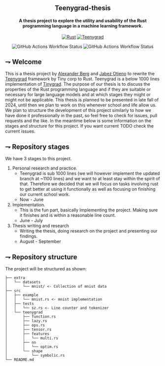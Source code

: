 <div align="center">

## Teenygrad-thesis
#### A thesis project to explore the utility and usability of the Rust programming language in a machine learning framework.

[![Rust](https://img.shields.io/badge/Rust-f74c00.svg?style=for-the-badge&logoColor=white&logo=rust)]()
[![Teenygrad](https://img.shields.io/badge/Teenygrad-FFFFFF.svg?style=for-the-badge&logoColor=black&logo=tinygrad)](https://github.com/tinygrad/teenygrad/tree/update)

![GitHub Actions Workflow Status](https://img.shields.io/github/actions/workflow/status/teeny-kth/teenygrad/test.yml?branch=main&style=for-the-badge&logo=github&logoColor=white&label=Test&labelColor=black)
![GitHub Actions Workflow Status](https://img.shields.io/github/actions/workflow/status/teeny-kth/teenygrad/lines.yml?branch=main&style=for-the-badge&logo=github&logoColor=white&label=Line%20Counter&labelColor=black)

</div>

## ⇁  Welcome
This is a thesis project by [Alexander Berg](https://github.com/21st-centuryman) and [Jabez Otieno](https://github.com/Jakunot) to rewrite the [Teenygrad](https://github.com/tinygrad/teenygrad/tree/update) framework by Tiny corp to Rust. Teenygrad is a below 1000 lines implementation of [Tinygrad](https://github.com/tinygrad/tinygrad). The purpose of our thesis is to discuss the properties of the Rust programming language and if they are suitable or necessary for large language models and at which stages they might or might not be applicable. This thesis is planned to be presented in late fall of 2024, until then we plan to work on this whenever school and life allow us. We plan to structure the development of this project similarly to how we have done it professionally in the past, so feel free to check for issues, pull requests and the like. In the meantime below is some information on the stages and structure for this project. If you want current TODO check the current issues.

## ⇁  Repository stages
We have 3 stages to this project.
1. Personal research and practice. 
   * Teenygrad is sub 1000 lines (we will however implement the updated branch at ~1100 lines) and we want to at least stay within the spirit of that. Therefore we decided that we will focus on tasks involving rust to get better at using it functionally as well as focusing on finishing our current school work. 
   * Now - June
2. Implementation.
   * This is the fun part, basically Implementing the project. Making sure it finishes and is within a reasonable line count.
   * June - July
3. Thesis writing and research
   * Writing the thesis, doing research on the project and presenting our findings.
   * August - September


## ⇁  Repository structure
The project will be structured as shown:
```
├── extra
│   └── datasets
│       └── mnist/ <- Collection of mnist data
├── src
│   ├── example
│   │   └── mnist.rs <- mnist implementation
│   ├── tests
│   │   └── sz.rs <- Line counter and tokenizer
│   └── teenygrad
│       ├── function.rs
│       ├── lazy.rs
│       ├── ops.rs
│       ├── tensor.rs
│       ├── features
│       │   └── multi.rs
│       ├── nn
│       │   └── optim.rs
│       └── shape
│           └── symbolic.rs
└── README.md
```

